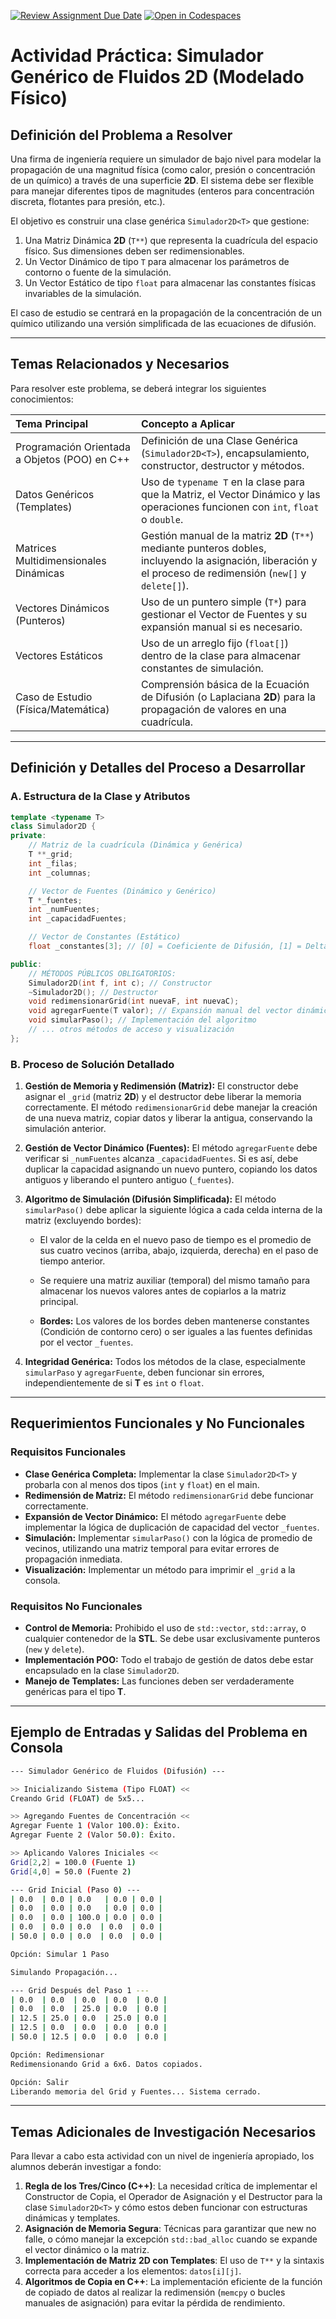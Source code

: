 [![Review Assignment Due Date](https://classroom.github.com/assets/deadline-readme-button-22041afd0340ce965d47ae6ef1cefeee28c7c493a6346c4f15d667ab976d596c.svg)](https://classroom.github.com/a/WYgN10Ds)
[![Open in Codespaces](https://classroom.github.com/assets/launch-codespace-2972f46106e565e64193e422d61a12cf1da4916b45550586e14ef0a7c637dd04.svg)](https://classroom.github.com/open-in-codespaces?assignment_repo_id=21147196)

# Actividad Práctica: Simulador Genérico de Fluidos 2D (Modelado Físico)

## Definición del Problema a Resolver

Una firma de ingeniería requiere un simulador de bajo nivel para modelar la propagación de una magnitud física (como calor, presión o concentración de un químico) a través de una superficie **2D**. El sistema debe ser flexible para manejar diferentes tipos de magnitudes (enteros para concentración discreta, flotantes para presión, etc.).

El objetivo es construir una clase genérica `Simulador2D<T>` que gestione:

  1. Una Matriz Dinámica **2D** (`T**`) que representa la cuadrícula del espacio físico. Sus dimensiones deben ser redimensionables.
  2. Un Vector Dinámico de tipo `T` para almacenar los parámetros de contorno o fuente de la simulación.
  3.  Un Vector Estático de tipo `float` para almacenar las constantes físicas invariables de la simulación.

El caso de estudio se centrará en la propagación de la concentración de un químico utilizando una versión simplificada de las ecuaciones de difusión.

---

## Temas Relacionados y Necesarios

Para resolver este problema, se deberá integrar los siguientes conocimientos:

| Tema Principal                                  | Concepto a Aplicar                                                                                                                                                               |
| :---------------------------------------------- | :------------------------------------------------------------------------------------------------------------------------------------------------------------------------------- |
| Programación Orientada a Objetos (POO) en C++    | Definición de una Clase Genérica (`Simulador2D<T>`), encapsulamiento, constructor, destructor y métodos.                                                                       |
| Datos Genéricos (Templates)                      | Uso de `typename T` en la clase para que la Matriz, el Vector Dinámico y las operaciones funcionen con `int`, `float` o `double`.                                             |
| Matrices Multidimensionales Dinámicas           | Gestión manual de la matriz **2D** (`T**`) mediante punteros dobles, incluyendo la asignación, liberación y el proceso de redimensión (`new[]` y `delete[]`).                 |
| Vectores Dinámicos (Punteros)                  | Uso de un puntero simple (`T*`) para gestionar el Vector de Fuentes y su expansión manual si es necesario.                                                                    |
| Vectores Estáticos                             | Uso de un arreglo fijo (`float[]`) dentro de la clase para almacenar constantes de simulación.                                                                                   |
| Caso de Estudio (Física/Matemática)             | Comprensión básica de la Ecuación de Difusión (o Laplaciana **2D**) para la propagación de valores en una cuadrícula. |

---

## Definición y Detalles del Proceso a Desarrollar

### A. Estructura de la Clase y Atributos

```cpp
template <typename T>
class Simulador2D {
private:
    // Matriz de la cuadrícula (Dinámica y Genérica)
    T **_grid;
    int _filas;
    int _columnas;

    // Vector de Fuentes (Dinámico y Genérico)
    T *_fuentes;
    int _numFuentes;
    int _capacidadFuentes;

    // Vector de Constantes (Estático)
    float _constantes[3]; // [0] = Coeficiente de Difusión, [1] = DeltaX, [2] = DeltaT

public:
    // MÉTODOS PÚBLICOS OBLIGATORIOS:
    Simulador2D(int f, int c); // Constructor
    ~Simulador2D(); // Destructor
    void redimensionarGrid(int nuevaF, int nuevaC);
    void agregarFuente(T valor); // Expansión manual del vector dinámico si es necesario
    void simularPaso(); // Implementación del algoritmo
    // ... otros métodos de acceso y visualización
};
```

### B. Proceso de Solución Detallado

1.  **Gestión de Memoria y Redimensión (Matriz):** El constructor debe asignar el `_grid` (matriz **2D**) y el destructor debe liberar la memoria correctamente. El método `redimensionarGrid` debe manejar la creación de una nueva matriz, copiar datos y liberar la antigua, conservando la simulación anterior.

2.  **Gestión de Vector Dinámico (Fuentes):** El método `agregarFuente` debe verificar si `_numFuentes` alcanza `_capacidadFuentes`. Si es así, debe duplicar la capacidad asignando un nuevo puntero, copiando los datos antiguos y liberando el puntero antiguo (`_fuentes`).

3.  **Algoritmo de Simulación (Difusión Simplificada):** El método `simularPaso()` debe aplicar la siguiente lógica a cada celda interna de la matriz (excluyendo bordes):

    *   El valor de la celda en el nuevo paso de tiempo es el promedio de sus cuatro vecinos (arriba, abajo, izquierda, derecha) en el paso de tiempo anterior.
    *   Se requiere una matriz auxiliar (temporal) del mismo tamaño para almacenar los nuevos valores antes de copiarlos a la matriz principal.

    *   **Bordes:** Los valores de los bordes deben mantenerse constantes (Condición de contorno cero) o ser iguales a las fuentes definidas por el vector `_fuentes`.

4.  **Integridad Genérica:** Todos los métodos de la clase, especialmente `simularPaso` y `agregarFuente`, deben funcionar sin errores, independientemente de si **T** es `int` o `float`.

---

## Requerimientos Funcionales y No Funcionales

### Requisitos Funcionales

*   **Clase Genérica Completa:** Implementar la clase `Simulador2D<T>` y probarla con al menos dos tipos (`int` y `float`) en el main.
*   **Redimensión de Matriz:** El método `redimensionarGrid` debe funcionar correctamente.
*   **Expansión de Vector Dinámico:** El método `agregarFuente` debe implementar la lógica de duplicación de capacidad del vector `_fuentes`.
*   **Simulación:** Implementar `simularPaso()` con la lógica de promedio de vecinos, utilizando una matriz temporal para evitar errores de propagación inmediata.
*   **Visualización:** Implementar un método para imprimir el `_grid` a la consola.

### Requisitos No Funcionales

*   **Control de Memoria:** Prohibido el uso de `std::vector`, `std::array`, o cualquier contenedor de la **STL**. Se debe usar exclusivamente punteros (`new` y `delete`).
*   **Implementación POO:** Todo el trabajo de gestión de datos debe estar encapsulado en la clase `Simulador2D`.
*   **Manejo de Templates:** Las funciones deben ser verdaderamente genéricas para el tipo **T**.

---

## Ejemplo de Entradas y Salidas del Problema en Consola

```Bash
--- Simulador Genérico de Fluidos (Difusión) ---

>> Inicializando Sistema (Tipo FLOAT) <<
Creando Grid (FLOAT) de 5x5...

>> Agregando Fuentes de Concentración <<
Agregar Fuente 1 (Valor 100.0): Éxito.
Agregar Fuente 2 (Valor 50.0): Éxito.

>> Aplicando Valores Iniciales <<
Grid[2,2] = 100.0 (Fuente 1)
Grid[4,0] = 50.0 (Fuente 2)

--- Grid Inicial (Paso 0) ---
| 0.0  | 0.0 | 0.0   | 0.0 | 0.0 |
| 0.0  | 0.0 | 0.0   | 0.0 | 0.0 |
| 0.0  | 0.0 | 100.0 | 0.0 | 0.0 |
| 0.0  | 0.0 | 0.0  | 0.0  | 0.0 |
| 50.0 | 0.0 | 0.0  | 0.0  | 0.0 |

Opción: Simular 1 Paso

Simulando Propagación...

--- Grid Después del Paso 1 ---
| 0.0  | 0.0  | 0.0  | 0.0  | 0.0 |
| 0.0  | 0.0  | 25.0 | 0.0  | 0.0 |
| 12.5 | 25.0 | 0.0  | 25.0 | 0.0 |
| 12.5 | 0.0  | 0.0  | 0.0  | 0.0 |
| 50.0 | 12.5 | 0.0  | 0.0  | 0.0 |

Opción: Redimensionar
Redimensionando Grid a 6x6. Datos copiados.

Opción: Salir
Liberando memoria del Grid y Fuentes... Sistema cerrado.
```

---

## Temas Adicionales de Investigación Necesarios

Para llevar a cabo esta actividad con un nivel de ingeniería apropiado, los alumnos deberán investigar a fondo:

1. **Regla de los Tres/Cinco (C++)**: La necesidad crítica de implementar el Constructor de Copia, el Operador de Asignación y el Destructor para la clase `Simulador2D<T>` y cómo estos deben funcionar con estructuras dinámicas y templates.
2. **Asignación de Memoria Segura**: Técnicas para garantizar que new no falle, o cómo manejar la excepción `std::bad_alloc` cuando se expande el vector dinámico o la matriz.
3. **Implementación de Matriz 2D con Templates**: El uso de `T**` y la sintaxis correcta para acceder a los elementos: `datos[i][j]`.
4. **Algoritmos de Copia en C++**: La implementación eficiente de la función de copiado de datos al realizar la redimensión (`memcpy` o bucles manuales de asignación) para evitar la pérdida de rendimiento.